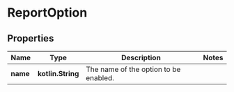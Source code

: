 
# ReportOption

## Properties
Name | Type | Description | Notes
------------ | ------------- | ------------- | -------------
**name** | **kotlin.String** | The name of the option to be enabled. | 



